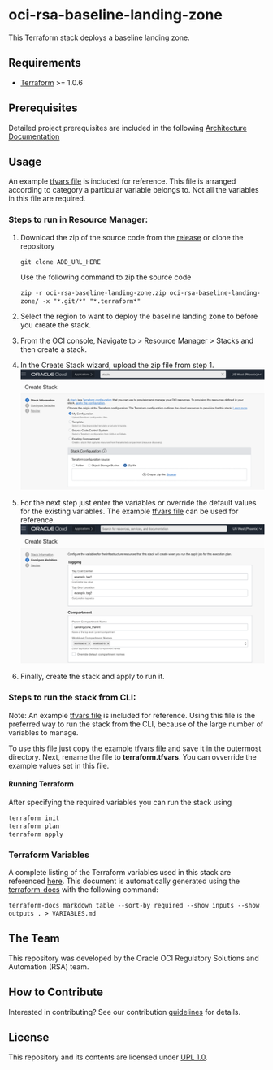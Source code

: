 # oci-rsa-baseline-landing-zone
This Terraform stack deploys a baseline landing zone.

## Requirements
- [Terraform](https://www.terraform.io/) >= 1.0.6

## Prerequisites
Detailed project prerequisites are included in the following [Architecture Documentation](PLACEHOLDER)

## Usage

An example [tfvars file](examples/terraform.tfvars.example) is included for reference. This file is arranged according to 
category a particular variable belongs to. Not all the variables in this file are required.

### Steps to run in Resource Manager:

1. Download the zip of the source code from the [release](PLACEHOLDER) or clone the repository
   ```
   git clone ADD_URL_HERE
   ```
   Use the following command to zip the source code 
   
    ```
    zip -r oci-rsa-baseline-landing-zone.zip oci-rsa-baseline-landing-zone/ -x "*.git/*" "*.terraform*"
    ```


2. Select the region to want to deploy the baseline landing zone to before you create the stack.
3. From the OCI console, Navigate to > Resource Manager > Stacks and then create a stack.
4. In the Create Stack wizard, upload the zip file from step 1.
   ![Example](examples/ResourceManagerStackInfo.png)
5. For the next step just enter the variables or override the default values for the existing variables. The example 
   [tfvars file](examples/terraform.tfvars.example) can be used for reference.
   ![Example2](examples/ResourceManagerVariableInfo.png)
   
6. Finally, create the stack and apply to run it.


### Steps to run the stack from CLI:
Note: An example [tfvars file](examples/terraform.tfvars.example) is included for reference. Using this file is the 
preferred way to run the stack from the CLI, because of the large number of variables to manage.

To use this file just copy the example [tfvars file](examples/terraform.tfvars.example) and save it in the outermost directory.
Next, rename the file to **terraform.tfvars**. You can ovverride the example values set in this file.

#### Running Terraform
After specifying the required variables you can run the stack using
```
terraform init
terraform plan
terraform apply
```

### Terraform Variables
A complete listing of the Terraform variables used in this stack are referenced [here](VARIABLES.md). This document is automatically generated 
using the [terraform-docs](https://github.com/terraform-docs/terraform-docs) with the following command:

```
terraform-docs markdown table --sort-by required --show inputs --show outputs . > VARIABLES.md
```



## The Team
This repository was developed by the Oracle OCI Regulatory Solutions and Automation (RSA) team. 

## How to Contribute
Interested in contributing?  See our contribution [guidelines](CONTRIBUTE.md) for details.

## License
This repository and its contents are licensed under [UPL 1.0](https://opensource.org/licenses/UPL).